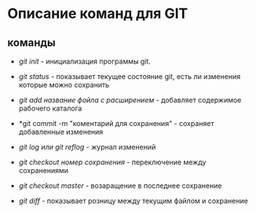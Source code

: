 # Описание команд для GIT

## команды

* *git init* - инициализация программы git.

* *git status* - показывает текущее состояние git, есть ли изменения которые можно сохранить

* *git add название фойла с расширением* - добавляет содержимое рабочего каталога

* *git commit -m "коментарий для сохранения" - сохраняет добавленные изменения

* *git log или git reflog* - журнал изменений

* *git checkout номер сохранения* - переключение между сохранениями

* *git checkout master* - возаращение в последнее сохранение

* *git diff* - показывает розницу между текущим файлом и сохранение

